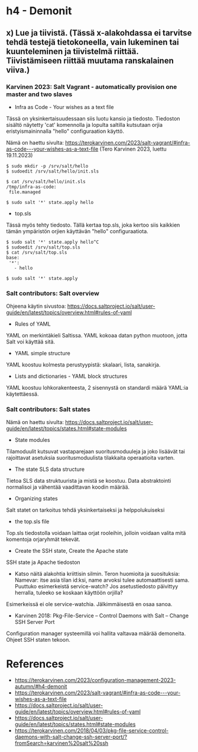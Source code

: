# h4 - Demonit

## x) Lue ja tiivistä. (Tässä x-alakohdassa ei tarvitse tehdä testejä tietokoneella, vain lukeminen tai kuunteleminen ja tiivistelmä riittää. Tiivistämiseen riittää muutama ranskalainen viiva.)

### Karvinen 2023: Salt Vagrant - automatically provision one master and two slaves
- Infra as Code - Your wishes as a text file

Tässä on yksinkertaisuudessaan siis luotu kansio ja tiedosto. Tiedoston sisältö näytetty 'cat' komennolla ja lopulta saltilla kutsutaan orjia eristyismaininnalla "hello" configuraation käyttö.

Nämä on haettu sivulta: https://terokarvinen.com/2023/salt-vagrant/#infra-as-code---your-wishes-as-a-text-file (Tero Karvinen 2023, luettu 19.11.2023)

 ```
$ sudo mkdir -p /srv/salt/hello
$ sudoedit /srv/salt/hello/init.sls

$ cat /srv/salt/hello/init.sls
/tmp/infra-as-code:
  file.managed

$ sudo salt '*' state.apply hello
```

- top.sls

Tässä myös tehty tiedosto. Tällä kertaa top.sls, joka kertoo siis kaikkien tämän ympäristön orjien käyttävän "hello" configuraatiota.

 ```
$ sudo salt '*' state.apply hello^C
$ sudoedit /srv/salt/top.sls
$ cat /srv/salt/top.sls
base:
  '*':
    - hello

 ```
 ```
$ sudo salt '*' state.apply
   ```


### Salt contributors: Salt overview
Ohjeena käytin sivustoa: https://docs.saltproject.io/salt/user-guide/en/latest/topics/overview.html#rules-of-yaml
- Rules of YAML

YAML on merkintäkieli Saltissa. YAML kokoaa datan python muotoon, jotta Salt voi käyttää sitä.

- YAML simple structure

YAML koostuu kolmesta perustyypistä: skalaari, lista, sanakirja.

- Lists and dictionaries - YAML block structures

YAML koostuu lohkorakenteesta, 2 sisennystä on standardi määrä YAML:ia käytettäessä.


### Salt contributors: Salt states
Nämä on haettu sivulta: https://docs.saltproject.io/salt/user-guide/en/latest/topics/states.html#state-modules
- State modules

Tilamoduulit kutsuvat vastaparejaan suoritusmoduuleja ja joko lisäävät tai rajoittavat asetuksia suoritusmoduulista tilakkaita operaatioita varten.

- The state SLS data structure

Tietoa SLS data struktuurista ja mistä se koostuu. Data abstraktointi normalisoi ja vähentää vaadittavan koodin määrää.

- Organizing states

Salt statet on tarkoitus tehdä yksinkertaiseksi ja helppolukuiseksi

-  the top.sls file

Top.sls tiedostolla voidaan laittaa orjat rooleihin, jolloin voidaan valita mitä komentoja orjaryhmät tekevät.

- Create the SSH state, Create the Apache state

SSH state ja Apache tiedoston 

- Katso näitä alakohtia kriittisin silmin. Teron huomioita ja suosituksia:
Namevar: itse asia tilan id:ksi, name arvoksi tulee automaattisesti sama. Puuttuko esimerkeistä service-watch? Jos asetustiedosto päivittyy herralla, tuleeko se koskaan käyttöön orjilla?

Esimerkeissä ei ole service-watchia. Jälkimmäisestä en osaa sanoa.

- Karvinen 2018: Pkg-File-Service – Control Daemons with Salt – Change SSH Server Port

Configuration manager systeemillä voi hallita valtavaa määrää demoneita. Ohjeet SSH staten tekoon.


# References
- https://terokarvinen.com/2023/configuration-management-2023-autumn/#h4-demonit
- https://terokarvinen.com/2023/salt-vagrant/#infra-as-code---your-wishes-as-a-text-file
- https://docs.saltproject.io/salt/user-guide/en/latest/topics/overview.html#rules-of-yaml
- https://docs.saltproject.io/salt/user-guide/en/latest/topics/states.html#state-modules
- https://terokarvinen.com/2018/04/03/pkg-file-service-control-daemons-with-salt-change-ssh-server-port/?fromSearch=karvinen%20salt%20ssh

